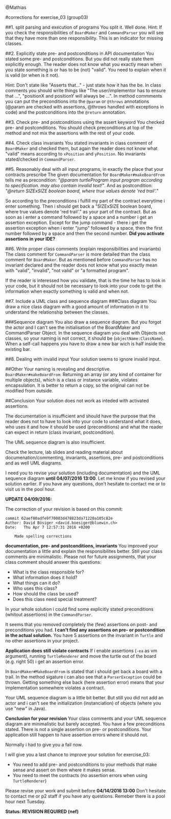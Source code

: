 @Mathias

#corrections for exercise_03 (group03)

##1. split parsing and execution of programs
You split it. Well done.
Hint: If you check the responsibilities of <code>BoardMaker</code> and <code>CommandParser</code> you will see that they have more than one responsibility. This is an indicator for missing classes.

##2. Explicitly state pre- and postconditions in API documentation
You stated some pre- and postconditions.
But you did not really state them explicitly enough. The reader does not know what you exactly mean when you state something is or has to be (not) "valid". You need to explain when it is valid (or when is it not).

Hint: Don't state like "Asserts that..." - just state how it has the be. In class comments you should write things like "The user/implementor has to ensure that ...", "positionX and positionY will always be ...". In method commments you can put the preconditions into the <code>@param</code> or <code>@throws</code> annotations (@param are checked with assertions, @throws handled with exceptions in code) and the postconditions into the <code>@return</code> annotation.

##3. Check pre- and postconditions using the assert keyword
You checked pre- and postconditions.
You should check preconditions at top of the method and not mix the assertions with the rest of your code.

##4. Check class invariants
You stated invariants in class comment of <code>BoardMaker</code> and checked them, but again the reader does not know what "valid" means according to <code>xPosition</code> and <code>yPosition</code>. No invariants stated/checked in <code>CommandParser</code>.

##5. Reasonably deal with all input programs, in exactly the place that your contracts prescribe
The given documentation for <code>BoardMaker#makeBoardFrom</code> tells me as precondition:
*"@param turtleProgram input program according to specification. may also contain invalid text!"*.
And as postcondition:
*"@return SIZExSIZE boolean board, where true values denote 'red trail'."*

So according to the preconditions i fulfill my part of the contract everytime i enter something. Then i should get back a "SIZExSIZE boolean board, where true values denote 'red trail'." as your part of the contract. But as soon as i enter a command followed by a space and a number i get an assertion exception. Except for the jump command - there i get the assertion exception when i enter "jump" followed by a space, then the first number followed by a space and then the second number. **Did you activate assertions in your IDE?**

##6. Write proper class comments (explain responsibilities and invariants)
The class comment for <code>CommandParser</code> is more detailed than the class comment for <code>BoardMaker</code>. But as mentioned before <code>CommandParser</code> has no invariant declared and the reader does not know what you exactly mean with "valid", "invalid", "not valid" or "a formatted program".

If the reader is interessed how you validate, that is the time he has to look in your code, but it should not be necessary to look into your code to get the information when exactly something is valid and when not.

##7. Include a UML class and sequence diagram
###Class diagram
You draw a nice class diagram with a good amount of information in it to understand the relationship between the classes.

###Sequence diagram
You also draw a sequence diagram.
But you forgot the actor and I can't see the initialisation of the BoardMaker and CommandParser Object. In the sequence diagram you deal with Objects not classes, so your naming is not correct, it should be (<code>objectName:ClassName</code>). When a self-call happens you have to draw a new bar wich is half inside the existing bar.

##8. Dealing with invalid input
Your solution seems to ignore invalid input.

##Other
Your naming is revealing and descriptive.
<code>BoardMaker#makeBoardFrom</code>: Returning an array (or any kind of container for multiple objects), which is a class or instance variable, violates encapsulation. It is better to return a copy, so the original can not be modified from outside.

##Conclusion
Your solution does not work as inteded with activated assertions.

The documentation is insufficient and should have the purpose that the reader does not to have to look into your code to understand what it does, who uses it and how it should be used (preconditions) and what the reader can expect in return (class invariant, postcondition).

The UML sequence diagram is also insufficient.

Check the lecture, lab slides and reading material about documenation/commenting, invariants, assertions, pre- and postconditions and as well UML diagrams.

I need you to revise your solution (including documentation) and the UML sequence diagram **until 04/07/2016 13:00**.
Let me know if you revised your solution earlier.
If you have any questions, don't hesitate to contact me or to visit us in the pool hour.

**UPDATE 04/09/2016:**

The correction of your revision is based on this commit:
```code
commit 62aef00adfe9f70003d478823da71220a105c82e
Author: David Bösiger <david.boesiger@bluewin.ch>
Date:   Thu Apr 7 12:57:31 2016 +0200

    Made spelling corrections
```

**documentation, pre- and postconditions, invariants**
You improved your documentation a little and explain the responsibilites better. Still your class comments are minimalistic. Please not for future assignments, that your class comment should answer this questions:

- What is the class responsible for?
- What information does it hold?
- What things can it do?
- Who uses this class?
- How should the class be used?
- Does this class need special treatment?


In your whole solution i could find some explicitly stated preconditions (whitout assertions) in the <code>CommandParser</code>.

It seems that you removed completely the (few) assertions on post- and preconditions you had.
**I can't find any assertions on pre- or postcondition in the actual solution.**
You have 5 assertions on the invariant in <code>Turtle</code> and no other assertions in your project.

**Application does still violate contracts**
If i enable assertions (<code>-ea</code> as vm argument), running <code>TurtleRenderer</code> and move the turtle out of the board (e.g. right 50) i get an assertion error. 

In <code>BoardMaker#MakeBoardFrom</code> is stated that i should get back a board with a trail. In the method sigature i can also see that a <code>ParserException</code> could be thrown. Getting something else back (here assertion error) means that your implementation somewhere violates a contract.

Your UML sequence diagram is a little bit better. But still you did not add an actor and i can't see the initialization (instanciation) of objects (where you use "new" in Java).

**Conclusion for your revision**
Your class comments and your UML sequence diagram are minimalistic but barely accepted.
You have a few preconditions stated. There is not a single assertion on pre- or postconditions.
Your application still happen to have assertion errors where it should not.

Normally i had to give you a fail now.

I will give you a last chance to improve your solution for exercise_03:
- You need to add pre- and postconditions to your methods that make sense and assert on them where it makes sense.
- You need to meet the contracts (no assertion errors when using <code>TurtleRenderer</code>)

Please revise your work and submit before **04/14/2016 13:00**
Don't hesitate to contact me or p2 staff if you have any questions. Remeber there is a pool hour next Tuesday. 

**Status: REVISION REQUIRED (nef)**
